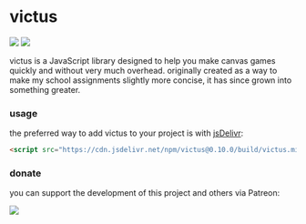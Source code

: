 # victus

<a href="https://www.npmjs.com/package/victus"><img src="https://img.shields.io/npm/v/victus" /></a>
<a href="https://bundlephobia.com/result?p=victus"><img src="https://badgen.net/bundlephobia/minzip/victus" /></a>

victus is a JavaScript library designed to help you make canvas games quickly and without very much overhead. originally created as a way to make my school assignments slightly more concise, it has since grown into something greater.

### usage
the preferred way to add victus to your project is with [jsDelivr](https://www.jsdelivr.com):

```html
<script src="https://cdn.jsdelivr.net/npm/victus@0.10.0/build/victus.min.js"></script>
```

### donate
you can support the development of this project and others via Patreon:

<a href="https://patreon.com/sporeball"><img src="https://img.shields.io/endpoint.svg?url=https%3A%2F%2Fshieldsio-patreon.herokuapp.com%2Fsporeball%2Fpledgesssss&style=for-the-badge" /></a>
